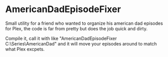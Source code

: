 # AmericanDadEpisodeFixer
Small utility for a friend who wanted to organize his american dad episodes for Plex, the code is far from pretty but does the job quick and dirty.

Compile it, call it with like "AmericanDadEpisodeFixer C:\Series\AmericanDad\" and it will move your episodes around to match what Plex excpets.

